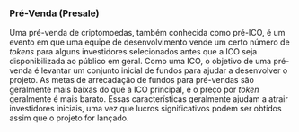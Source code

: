 ### Pré-Venda (Presale)

Uma pré-venda de criptomoedas, também conhecida como pré-ICO, é um evento em que uma equipe de desenvolvimento vende um certo número de _tokens_ para alguns investidores selecionados antes que a ICO seja disponibilizada ao público em geral. Como uma ICO, o objetivo de uma pré-venda é levantar um conjunto inicial de fundos para ajudar a desenvolver o projeto. As metas de arrecadação de fundos para pré-vendas são geralmente mais baixas do que a ICO principal, e o preço por _token_ geralmente é mais barato. Essas características geralmente ajudam a atrair investidores iniciais, uma vez que lucros significativos podem ser obtidos assim que o projeto for lançado.